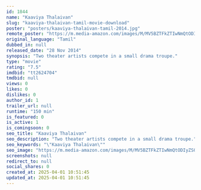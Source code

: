 ```yaml
---
id: 1844
name: "Kaaviya Thalaivan"
slug: "kaaviya-thalaivan-tamil-movie-download"
poster: "posters/kaaviya-thalaivan-tamil-2014.jpg"
remote_poster: "https://m.media-amazon.com/images/M/MV5BZTFkZTIwNmQtODIyZS00ZDQ2LWE5ZDYtMGVmNTY3Mjg4NWViXkEyXkFqcGdeQXVyMTEzNzg0Mjkx._V1_SX300.jpg"
original_language: "Tamil"
dubbed_in: null
released_date: "28 Nov 2014"
synopsis: "Two theater artists compete in a small drama troupe."
type: "movie"
rating: "7.5"
imdbid: "tt2624704"
tmdbid: null
views: 0
likes: 0
dislikes: 0
author_id: 1
trailer_url: null
runtime: "150 min"
is_featured: 0
is_active: 1
is_comingsoon: 0
seo_title: "Kaaviya Thalaivan"
seo_description: "Two theater artists compete in a small drama troupe."
seo_keywords: "\"Kaaviya Thalaivan\""
seo_image: "https://m.media-amazon.com/images/M/MV5BZTFkZTIwNmQtODIyZS00ZDQ2LWE5ZDYtMGVmNTY3Mjg4NWViXkEyXkFqcGdeQXVyMTEzNzg0Mjkx._V1_SX300.jpg"
screenshots: null
redirect_to: null
social_shares: 0
created_at: 2025-04-01 10:51:45
updated_at: 2025-04-01 10:51:45
---
```


